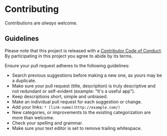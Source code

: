# Contributing

Contributions are *always* welcome.

## Guidelines

Please note that this project is released with a [Contributor Code of Conduct](code-of-conduct.md). By participating in this project you agree to abide by its terms.

Ensure your pull request adheres to the following guidelines:
* Search previous suggestions before making a new one, as yours may be a duplicate.
* Make sure your pull request (title, description) is truly descriptive and not redundant or self-evident (example: "It's a useful app").
* Keep descriptions short, simple and unbiased.
* Make an individual pull request for each suggestion or change.
* Add your links: `* [link-name](http://example.com/)`
* New categories, or improvements to the existing categorization are more than welcome.
* Check your spelling and grammar.
* Make sure your text editor is set to remove trailing whitespace.
